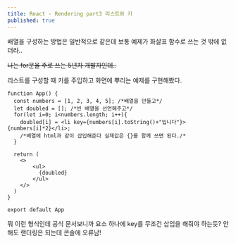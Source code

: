 ```yaml
---
title: React - Rendering part3 리스트와 키
published: true
---
```


배열을 구성하는 방법은 일반적으로 같은데 보통 예제가 화살표 함수로 쓰는 것 밖에 없더라.. 

~~나는 for문을 주로 쓰는 5년차 개발자인데..~~ 

리스트를 구성할 때 키를 주입하고 화면에 뿌리는 예제를 구현해봤다.

```
function App() {
  const numbers = [1, 2, 3, 4, 5]; /*배열을 만들고*/
  let doubled = []; /*빈 배열을 선언해주고*/
  for(let i=0; i<numbers.length; i++){
    doubled[i] = <li key={numbers[i].toString()+"입니다"}>{numbers[i]*2}</li>; 
    /*배열에 html과 같이 삽입해준다 실제값은 {}를 함께 쓰면 된다./*
  }
  
  return (
    <>
        <ul>
          {doubled}
        </ul>
    </>
  )
}

export default App
```

뭐 이런 형식인데 공식 문서보니까 요소 하나에 key를 무조건 삽입을 해줘야 하는듯? 안해도 랜더링은 되는데 콘솔에 오류남!
